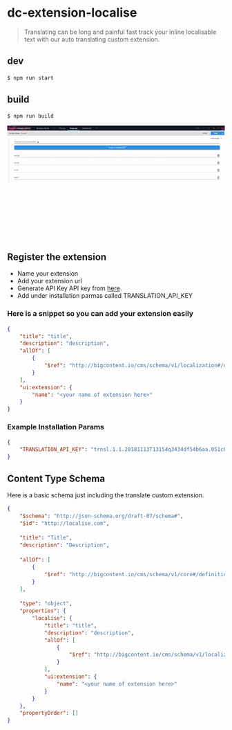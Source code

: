 # dc-extension-localise

> Translating can be long and painful fast track your inline localisable text with our auto translating custom extension.


## dev

```bash
$ npm run start
```

## build

```bash
$ npm run build
```

![Translate](translate.gif)

## Register the extension

-   Name your extension
-   Add your extension url
-   Generate API Key API key from [here](https://translate.yandex.com/developers/keys).
-   Add under installation parmas called TRANSLATION_API_KEY

### Here is a snippet so you can add your extension easily

```json
{
    "title": "title",
    "description": "description",
    "allOf": [
        {
            "$ref": "http://bigcontent.io/cms/schema/v1/localization#/definitions/localized-string"
        }
    ],
    "ui:extension": {
        "name": "<your name of extension here>"
    }
}
```

### Example Installation Params

```json
{
    "TRANSLATION_API_KEY": "trnsl.1.1.20181113T13154q3434df54b6aa.051c8d933f00f1315ba7esaf3497d2922dace4eb64a1"
}
```

## Content Type Schema

Here is a basic schema just including the translate custom extension.

```json
{
    "$schema": "http://json-schema.org/draft-07/schema#",
    "$id": "http://localise.com",

    "title": "Title",
    "description": "Description",

    "allOf": [
        {
            "$ref": "http://bigcontent.io/cms/schema/v1/core#/definitions/content"
        }
    ],

    "type": "object",
    "properties": {
        "localise": {
            "title": "title",
            "description": "description",
            "allOf": [
                {
                    "$ref": "http://bigcontent.io/cms/schema/v1/localization#/definitions/localized-string"
                }
            ],
            "ui:extension": {
                "name": "<your name of extension here>"
            }
        }
    },
    "propertyOrder": []
}
```
